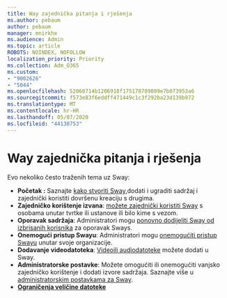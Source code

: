 ```yaml
---
title: Way zajednička pitanja i rješenja
ms.author: pebaum
author: pebaum
manager: mnirkhe
ms.audience: Admin
ms.topic: article
ROBOTS: NOINDEX, NOFOLLOW
localization_priority: Priority
ms.collection: Adm_O365
ms.custom:
- "9002626"
- "5044"
ms.openlocfilehash: 52060714b1206918f175178709009e7b073953a6
ms.sourcegitcommit: f573e83f6eddff471449c1c3f292ba23d139b972
ms.translationtype: MT
ms.contentlocale: hr-HR
ms.lasthandoff: 05/07/2020
ms.locfileid: "44138753"
---
```

# <a name="sway-common-issues-and-solutions"></a>Way zajednička pitanja i rješenja

Evo nekoliko često traženih tema uz Sway:

- **Početak :** Saznajte [kako stvoriti Sway,](https://support.office.com/article/getting-started-with-sway-2076c468-63f4-4a89-ae5f-424796714a8a)dodati i ugraditi sadržaj i zajednički koristiti dovršenu kreaciju s drugima.
- **Zajedničko korištenje izvana**: [možete zajednički koristiti Sway](https://support.microsoft.com/en-us/office/share-your-sway-1cf853b8-ef7e-46b0-b704-003e58d28998?ui=en-us&rs=en-us&ad=us) s osobama unutar tvrtke ili ustanove ili bilo kime s vezom.
- **Oporavak sadržaja**: Administratori mogu [ponovno dodijeliti Sway od izbrisanih korisnika](https://support.office.com/article/Reassign-Sways-from-a-deleted-user-account-Admin-Help-9580E618-3C3E-4D28-A6EF-74C00A997248) za oporavak Sways.
- **Onemogući pristup Swayu**: Administratori mogu [onemogućiti pristup Swayu](https://docs.microsoft.com/office365/enterprise/powershell/disable-access-to-sway-with-office-365-powershell) unutar svoje organizacije.
- **Dodavanje videodatoteka**: [Videoili audiodatoteke](https://support.office.com/article/Add-video-and-audio-files-into-Sway-d2f14842-e103-49c0-9da2-0fbcfcad381f) možete dodati u Sway.
- **Administratorske postavke**: Možete omogućiti ili onemogućiti vanjsko zajedničko korištenje i dodati izvore sadržaja. Saznajte više u [administratorskim postavkama za Sway](https://support.office.com/article/Administrator-settings-for-Sway-d298e79b-b6ab-44c6-9239-aa312f5784d4).
- **[Ograničenja veličine datoteke](https://support.office.com/article/File-size-limits-in-Sway-4db21bc6-b42b-499f-9272-66e089db109f)**
